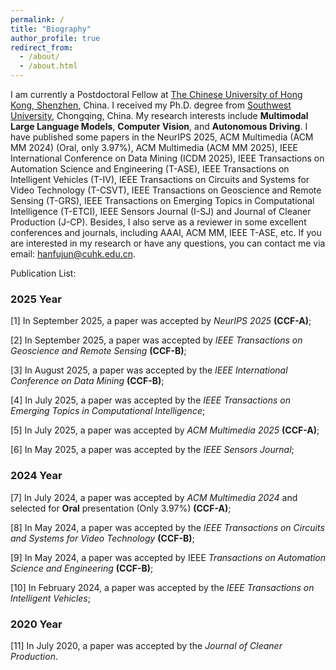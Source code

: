 ```yaml
---
permalink: /
title: "Biography"
author_profile: true
redirect_from: 
  - /about/
  - /about.html
---
```


I am currently a Postdoctoral Fellow at [The Chinese University of Hong Kong, Shenzhen](https://www.cuhk.edu.cn/zh-hans), China. I received my Ph.D. degree from [Southwest University](https://www.swu.edu.cn/), Chongqing, China. My research interests include **Multimodal Large Language Models**, **Computer Vision**, and **Autonomous Driving**. I have published some papers in the NeurIPS 2025, ACM Multimedia (ACM MM 2024) (Oral, only 3.97%), ACM Multimedia (ACM MM 2025), IEEE International Conference on Data Mining (ICDM 2025), IEEE Transactions on Automation Science and Engineering (T-ASE), IEEE Transactions on Intelligent Vehicles (T-IV), IEEE Transactions on Circuits and Systems for Video Technology (T-CSVT), IEEE Transactions on Geoscience and Remote Sensing (T-GRS), IEEE Transactions on Emerging Topics in Computational Intelligence (T-ETCI), IEEE Sensors Journal (I-SJ) and Journal of Cleaner Production (J-CP). Besides, I also serve as a reviewer in some excellent conferences and journals, including AAAI, ACM MM, IEEE T-ASE, etc. If you are interested in my research or have any questions, you can contact me via email: hanfujun@cuhk.edu.cn.

Publication List:

### 2025 Year

[1] In September 2025, a paper was accepted by *NeurIPS 2025* **(CCF-A)**;

[2] In September 2025, a paper was accepted by *IEEE Transactions on Geoscience and Remote Sensing* **(CCF-B)**;

[3] In August 2025, a paper was accepted by the *IEEE International Conference on Data Mining* **(CCF-B)**;

[4] In July 2025, a paper was accepted by the *IEEE Transactions on Emerging Topics in Computational Intelligence*;

[5] In July 2025, a paper was accepted by *ACM Multimedia 2025* **(CCF-A)**;

[6] In May 2025, a paper was accepted by the *IEEE Sensors Journal*;

### 2024 Year

[7] In July 2024, a paper was accepted by *ACM Multimedia 2024* and selected for **Oral** presentation (Only 3.97%) **(CCF-A)**;

[8] In May 2024, a paper was accepted by the *IEEE Transactions on Circuits and Systems for Video Technology* **(CCF-B)**;

[9] In May 2024, a paper was accepted by IEEE *Transactions on Automation Science and Engineering* **(CCF-B)**;

[10] In February 2024, a paper was accepted by the *IEEE Transactions on Intelligent Vehicles*;

### 2020 Year

[11] In July 2020, a paper was accepted by the *Journal of Cleaner Production*.
